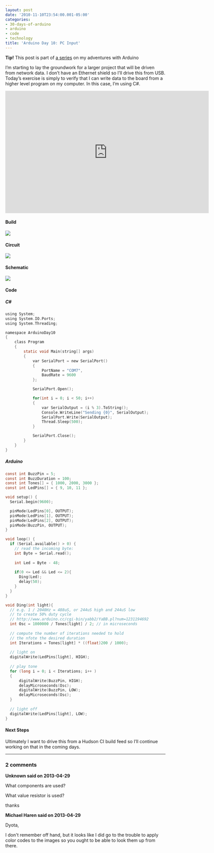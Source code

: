 ```yaml
---
layout: post
date: '2010-11-10T23:54:00.001-05:00'
categories:
- 30-days-of-arduino
- arduino
- code
- technology
title: 'Arduino Day 10: PC Input'
---
```


**Tip!** This post is part of [a series](/search/label/30-days-of-arduino/) on my adventures with Arduino

I’m starting to lay the groundwork for a larger project that will be driven from network data. I don’t have an Ethernet shield so I’ll drive this from USB. Today’s exercise is simply to verify that I can write data to the board from a higher level program on my computer. In this case, I’m using C#.  

<iframe width="640" height="385" src="https://www.youtube.com/embed/ekmc3fTQPtU" title="Arduino Day 10: PC Input via USB" frameborder="0" allow="accelerometer; autoplay; clipboard-write; encrypted-media; gyroscope; picture-in-picture; web-share" allowfullscreen></iframe>
 
#### Build

![](/assets/2010/DSC_0011.jpg) 

#### Circuit

![](/assets/2010/Sketch_bb-day-10.png) 

#### Schematic

![](/assets/2010/Sketch_schem6.png) 

#### Code  

##### C#

```c
using System;
using System.IO.Ports;
using System.Threading;

namespace ArduinoDay10
{
    class Program
    {
        static void Main(string[] args)
        {
            var SerialPort = new SerialPort()
            {
                PortName = "COM7",
                BaudRate = 9600
            };

            SerialPort.Open();

            for(int i = 0; i < 50; i++)
            {
                var SerialOutput = (i % 3).ToString();
                Console.WriteLine("Sending {0}", SerialOutput);
                SerialPort.Write(SerialOutput);
                Thread.Sleep(500);
            }

            SerialPort.Close();
        }
    }
}
```

##### Arduino
  
```c
const int BuzzPin = 5;
const int BuzzDuration = 100; 
const int Tones[] = { 1000, 2000, 3000 };
const int LedPins[] = { 9, 10, 11 };

void setup() {
  Serial.begin(9600);

  pinMode(LedPins[0], OUTPUT);    
  pinMode(LedPins[1], OUTPUT);    
  pinMode(LedPins[2], OUTPUT);    
  pinMode(BuzzPin, OUTPUT);
}

void loop() {
  if (Serial.available() > 0) {
    // read the incoming byte:
    int Byte = Serial.read();
    
    int Led = Byte - 48;
    
    if(0 <= Led && Led <= 2){
      Ding(Led);
      delay(50);
    }
  }
}

void Ding(int light){
  // e.g. 1 / 2048Hz = 488uS, or 244uS high and 244uS low
  // to create 50% duty cycle
  // http://www.arduino.cc/cgi-bin/yabb2/YaBB.pl?num=1231194692
  int Osc = 1000000 / Tones[light] / 2; // in microseconds
  
  // compute the number of iterations needed to hold
  // the nfote the desired duration
  int Iterations = Tones[light] * ((float)200 / 1000);
  
  // light on
  digitalWrite(LedPins[light], HIGH);
  
  // play tone
  for (long i = 0; i < Iterations; i++ )
  {
      digitalWrite(BuzzPin, HIGH);
      delayMicroseconds(Osc);
      digitalWrite(BuzzPin, LOW);
      delayMicroseconds(Osc);
  }  
  
  // light off
  digitalWrite(LedPins[light], LOW);
}
```

#### Next Steps

Ultimately I want to drive this from a Hudson CI build feed so I’ll continue working on that in the coming days. 

---

### 2 comments

**Unknown said on 2013-04-29**

What components are used?

What value resistor is used?

thanks

**Michael Haren said on 2013-04-29**

Dyota,

I don't remember off hand, but it looks like I did go to the trouble to apply color codes to the images so you ought to be able to look them up from there.
